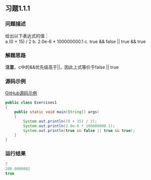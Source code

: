 ## 习题1.1.1  
  
### 问题描述  
给出以下表达式的值：  
a.(0 + 15) / 2
b. 2.0e-6 * 100000000.1
c. true && false || true && true
  
### 解题思路  
**注意**，c中的&&优先级高于||，因此上式等价于false || true  
  
### 源码示例  
[GitHub源码示例](https://github.com/MoonsunS/Algorithms/blob/master/src/main/java/com/moonsuns/algorithms/chapter01/section01/Exercises01.java)  
  
```java  
public class Exercises1  
{  
    public static void main(String[] args)  
    {  
        System.out.println((0 + 15) / 2);  
        System.out.println(2.0e-6 * 100000000.1);  
        System.out.println(true && false || true && true);  
    }  
}  
```  
  
### 运行结果  
  
```java  
7  
200.0000002  
true  
```  
